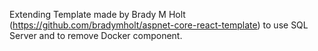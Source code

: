 Extending Template made by Brady M Holt (https://github.com/bradymholt/aspnet-core-react-template) to use SQL Server 
and to remove Docker component. 